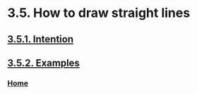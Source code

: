 # 3.5. How to draw straight lines

## [3.5.1. Intention](./03-05-01-intention.md)
## [3.5.2. Examples](./03-05-02-examples.md)

### [Home](./00-home.md)

